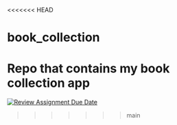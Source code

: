 <<<<<<< HEAD
# book_collection
Repo that contains my book collection app
=======
[![Review Assignment Due Date](https://classroom.github.com/assets/deadline-readme-button-24ddc0f5d75046c5622901739e7c5dd533143b0c8e959d652212380cedb1ea36.svg)](https://classroom.github.com/a/JKRr5ltT)
>>>>>>> main
